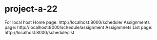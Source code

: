 # project-a-22

For local host
Home page: http://localhost:8000/schedule/
Assignments page: http://localhost:8000/schedule/assignment
Assignmnets List page: http://localhost:8000/schedule/list

